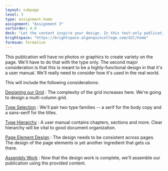```yaml
---
layout: subpage
level: 3
type: assignment-home
assignment: "Assignment 3"
sortorder: 4.0
deck: "Let the content inspire your design. In this text-only publication, we'll pay special attention to creating an engaging long document with text only."
brightspace: "https://brightspace.algonquincollege.com/d2l/home"
formsum: formative
---
```

This publication will have no photos or graphics to create variety on the page. We'll have to do that with the type only. The second major consideration is that this is meant to be a highly-functional design in that it's a user manual. We'll really need to consider how it's used in the real world.

This will include the following considerations:

[Designing our Grid](subpage1.html)
: The complexity of the grid increases here. We're going to design a multi-column grid.

[Type Selection](subpage2.html)
: We'll pair two type families -- a serif for the body copy and a sans-serif for the titles.

[Type Hierarchy](subpage3.html)
: A user manual contains chapters, sections and more. Clear hierarchy will be vital to good document organization.

[Page Element Design](subpage4.html)
: The design needs to be consistent across pages. The design of the page elements is yet another ingredient that gets us there.

[Assembly Work](subpage5.html)
: Now that the design work is complete, we'll assemble our publication using the provided content.